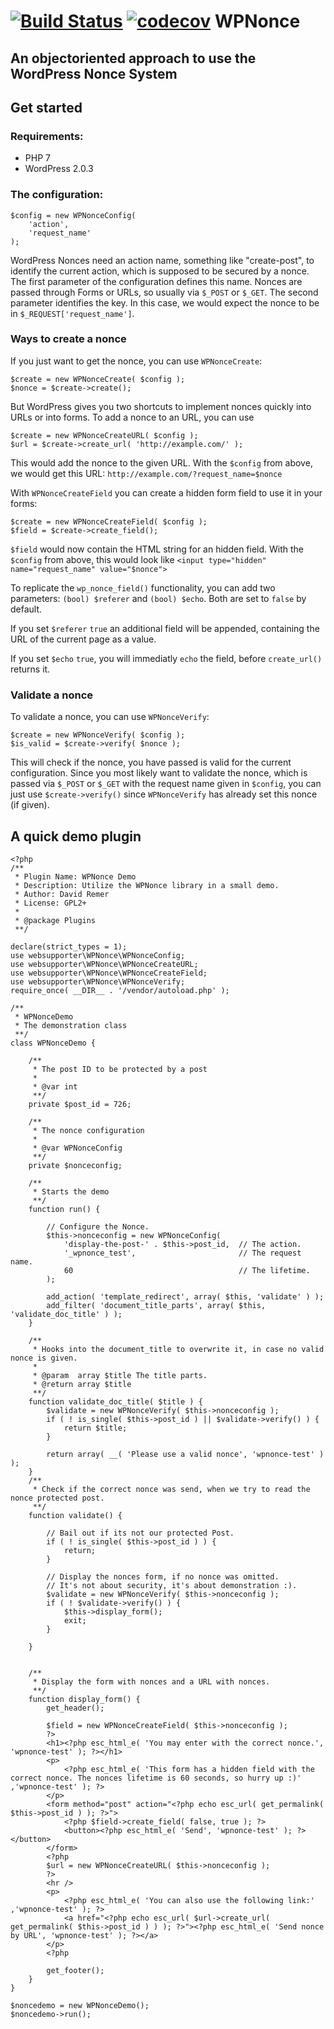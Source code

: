 [![Build Status](https://travis-ci.org/websupporter/WPNonce.svg?branch=master)](https://travis-ci.org/websupporter/WPNonce) [![codecov](https://codecov.io/gh/websupporter/WPNonce/branch/master/graph/badge.svg)](https://codecov.io/gh/websupporter/WPNonce)
WPNonce
===================

An objectoriented approach to use the WordPress Nonce System
----------

## Get started

### Requirements:
* PHP 7
* WordPress 2.0.3


### The configuration:
```
$config = new WPNonceConfig( 
	'action', 
	'request_name' 
);
```
WordPress Nonces need an action name, something like "create-post", to identify the current action, which is supposed to be secured by a nonce. The first parameter of the configuration defines this name. Nonces are passed through Forms or URLs, so usually via `$_POST` or `$_GET`. The second parameter identifies the key. In this case, we would expect the nonce to be in `$_REQUEST['request_name']`.


### Ways to create a nonce
If you just want to get the nonce, you can use `WPNonceCreate`:
```
$create = new WPNonceCreate( $config );
$nonce = $create->create();
```

But WordPress gives you two shortcuts to implement nonces quickly into URLs or into forms. To add a nonce to an URL, you can use

```
$create = new WPNonceCreateURL( $config );
$url = $create->create_url( 'http://example.com/' );
```
This would add the nonce to the given URL. With the `$config` from above, we would get this URL:
`http://example.com/?request_name=$nonce`

With `WPNonceCreateField` you can create a hidden form field to use it in your forms:
```
$create = new WPNonceCreateField( $config );
$field = $create->create_field();
```

`$field` would now contain the HTML string for an hidden field. With the `$config` from above, this would look like
`<input type="hidden" name="request_name" value="$nonce">`

To replicate the `wp_nonce_field()` functionality, you can add two parameters: `(bool) $referer` and `(bool) $echo`. Both are set to `false` by default. 

If you set `$referer` `true` an additional field will be appended, containing the URL of the current page as a value. 

If you set `$echo` `true`, you will immediatly `echo` the field, before `create_url()` returns it.

### Validate a nonce

To validate a nonce, you can use `WPNonceVerify`:
```
$create = new WPNonceVerify( $config );
$is_valid = $create->verify( $nonce );
```

This will check if the nonce, you have passed is valid for the current configuration. Since you most likely want to validate the nonce, which is passed via `$_POST` or `$_GET` with the request name given in `$config`, you can just use `$create->verify()` since `WPNonceVerify` has already set this nonce (if given).

## A quick demo plugin
```
<?php
/**
 * Plugin Name: WPNonce Demo
 * Description: Utilize the WPNonce library in a small demo.
 * Author: David Remer
 * License: GPL2+
 *
 * @package Plugins
 **/

declare(strict_types = 1);
use websupporter\WPNonce\WPNonceConfig;
use websupporter\WPNonce\WPNonceCreateURL;
use websupporter\WPNonce\WPNonceCreateField;
use websupporter\WPNonce\WPNonceVerify;
require_once( __DIR__ . '/vendor/autoload.php' );

/**
 * WPNonceDemo
 * The demonstration class
 **/
class WPNonceDemo {

	/**
	 * The post ID to be protected by a post
	 *
	 * @var int
	 **/
	private $post_id = 726;

	/**
	 * The nonce configuration
	 *
	 * @var WPNonceConfig
	 **/
	private $nonceconfig;

	/**
	 * Starts the demo
	 **/
	function run() {

		// Configure the Nonce.
		$this->nonceconfig = new WPNonceConfig(
			'display-the-post-' . $this->post_id,  // The action.
			'_wpnonce_test',                       // The request name.
			60                                     // The lifetime.
		);

		add_action( 'template_redirect', array( $this, 'validate' ) );
		add_filter( 'document_title_parts', array( $this, 'validate_doc_title' ) );
	}

	/**
	 * Hooks into the document_title to overwrite it, in case no valid nonce is given.
	 *
	 * @param  array $title The title parts.
	 * @return array $title
	 **/
	function validate_doc_title( $title ) {
		$validate = new WPNonceVerify( $this->nonceconfig );
		if ( ! is_single( $this->post_id ) || $validate->verify() ) {
			return $title;
		}

		return array( __( 'Please use a valid nonce', 'wpnonce-test' ) );
	}
	/**
	 * Check if the correct nonce was send, when we try to read the nonce protected post.
	 **/
	function validate() {

		// Bail out if its not our protected Post.
		if ( ! is_single( $this->post_id ) ) {
			return;
		}

		// Display the nonces form, if no nonce was omitted.
		// It's not about security, it's about demonstration :).
		$validate = new WPNonceVerify( $this->nonceconfig );
		if ( ! $validate->verify() ) {
			$this->display_form();
			exit;
		}

	}


	/**
	 * Display the form with nonces and a URL with nonces.
	 **/
	function display_form() {
		get_header();

		$field = new WPNonceCreateField( $this->nonceconfig );
		?>
		<h1><?php esc_html_e( 'You may enter with the correct nonce.', 'wpnonce-test' ); ?></h1>
		<p>
			<?php esc_html_e( 'This form has a hidden field with the correct nonce. The nonces lifetime is 60 seconds, so hurry up :)' ,'wpnonce-test' ); ?>
		</p>
		<form method="post" action="<?php echo esc_url( get_permalink( $this->post_id ) ); ?>">
			<?php $field->create_field( false, true ); ?>
			<button><?php esc_html_e( 'Send', 'wpnonce-test' ); ?></button>
		</form>
		<?php
		$url = new WPNonceCreateURL( $this->nonceconfig );
		?>
		<hr />
		<p>
			<?php esc_html_e( 'You can also use the following link:' ,'wpnonce-test' ); ?>
			<a href="<?php echo esc_url( $url->create_url( get_permalink( $this->post_id ) ) ); ?>"><?php esc_html_e( 'Send nonce by URL', 'wpnonce-test' ); ?></a>
		</p>
		<?php

		get_footer();
	}
}

$noncedemo = new WPNonceDemo();
$noncedemo->run();


```